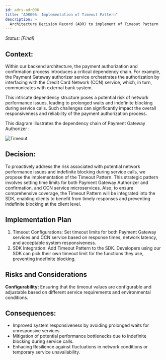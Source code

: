 ```yaml
---
id: adrs-adr006
title: "ADR006: Implementation of Timeout Pattern"
description: >
  Architecture Decision Record (ADR) to implement of Timeout Pattern
---
```

*Status: [Final]*

## Context:

Within our backend architecture, the payment authorization and confirmation process introduces a critical dependency chain. For example, the Payment Gateway authorizer service orchestrates the authorization by interfacing with the Credit Card Network (CCN) service, which, in turn, communicates with external bank system. 

This intricate dependency structure poses a potential risk of network performance issues, leading to prolonged waits and indefinite blocking during service calls. Such challenges can significantly impact the overall responsiveness and reliability of the payment authorization process.

This diagram illustrates the dependency chain of Payment Gateway Authorizer : 

![Timeout](https://github.com/pns-si5-al-course/al-newbank-23-24-al-23-24-b-v5/blob/main/adr/images/timeout.png)

## Decision:

To proactively address the risk associated with potential network performance issues and indefinite blocking during service calls, we propose the implementation of the Timeout Pattern. This strategic pattern involves setting time limits for both Payment Gateway Authorizer and confirmation, and CCN service microservices. Also, to ensure comprehensive coverage, the Timeout Pattern will be integrated into the SDK, enabling clients to benefit from timely responses and preventing indefinite blocking at the client level.

## Implementation Plan

1. Timeout Configurations: Set timeout limits for both Payment Gateway services and CCN service based on response times, network latency, and acceptable system responsiveness.
2. SDK Integration: Add Timeout Pattern to the SDK. Developers using our SDK can pick their own timeout limit for the functions they use, preventing indefinite blocking.

## Risks and Considerations

**Configurability:** Ensuring that the timeout values are configurable and adjustable based on different service requirements and environmental conditions.

## Consequences:

* Improved system responsiveness by avoiding prolonged waits for unresponsive services.
* Mitigation of potential performance bottlenecks due to indefinite blocking during service calls.
* Enhacing Resilience against fluctuations in network conditions or temporary service unavailability.
